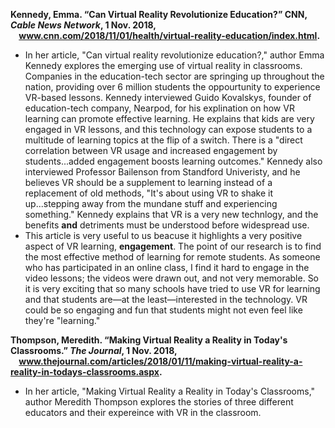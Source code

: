**Kennedy, Emma. “Can Virtual Reality Revolutionize Education?” CNN, *Cable News Network*, 1 Nov. 2018, &nbsp;&nbsp;&nbsp;&nbsp;www.cnn.com/2018/11/01/health/virtual-reality-education/index.html.**
* In her article, "Can virtual reality revolutionize education?," author Emma Kennedy explores the emerging use of virtual reality in classrooms. Companies in the education-tech sector are springing up throughout the nation, providing over 6 million students the oppourtunity to experience VR-based lessons. Kennedy interviewed Guido Kovalskys, founder of education-tech company, Nearpod, for his explination on how VR learning can promote effective learning. He explains that kids are very engaged in VR lessons, and this technology can expose students to a multitude of learning topics at the flip of a switch. There is a "direct correlation between VR usage and increased engagement by students...added engagement boosts learning outcomes." Kennedy also interviewed Professor Bailenson from Standford Univeristy, and he believes VR should be a supplement to learning instead of a replacement of old methods, "It's about using VR to shake it up...stepping away from the mundane stuff and experiencing something." Kennedy explains that VR is a very new technlogy, and the benefits **and** detriments must be understood before widespread use.
* This article is very useful to us beacuse it highlights a very positive aspect of VR learning, **engagement**. The point of our research is to find the most effective method of learning for remote students. As someone who has participated in an online class, I find it hard to engage in the video lessons; the videos were drawn out, and not very memorable. So it is very exciting that so many schools have tried to use VR for learning and that students are—at the least—interested in the technology. VR could be so engaging and fun that students might not even feel like they're "learning."

**Thompson, Meredith. “Making Virtual Reality a Reality in Today's Classrooms.” *The Journal*, 1 Nov. 2018, &nbsp;&nbsp;&nbsp;&nbsp;www.thejournal.com/articles/2018/01/11/making-virtual-reality-a-reality-in-todays-classrooms.aspx.**
* In her article, "Making Virtual Reality a Reality in Today's Classrooms," author Meredith Thompson explores the stories of three different educators and their expereince with VR in the classroom. 
